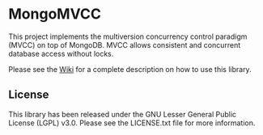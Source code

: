 MongoMVCC
=========

This project implements the multiversion concurrency control paradigm
(MVCC) on top of MongoDB. MVCC allows consistent and concurrent
database access without locks.

Please see the [Wiki](https://github.com/igd-geo/mongomvcc/wiki) for a
complete description on how to use this library.

License
-------

This library has been released under the GNU Lesser General Public
License (LGPL) v3.0. Please see the LICENSE.txt file for more
information.
